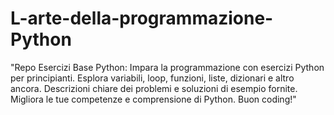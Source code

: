 # L-arte-della-programmazione-Python
"Repo Esercizi Base Python: Impara la programmazione con esercizi Python per principianti. Esplora variabili, loop, funzioni, liste, dizionari e altro ancora. Descrizioni chiare dei problemi e soluzioni di esempio fornite. Migliora le tue competenze e comprensione di Python. Buon coding!"
